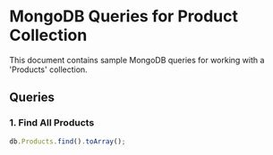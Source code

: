 # MongoDB Queries for Product Collection

This document contains sample MongoDB queries for working with a 'Products' collection.

## Queries

### 1. Find All Products
```javascript
db.Products.find().toArray();
